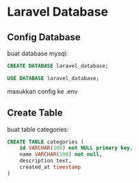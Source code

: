 # Laravel Database

## Config Database 
buat database mysql:
```sql
CREATE DATABASE laravel_database;

USE DATABASE laravel_database;
```
masukkan config ke .env

## Create Table
buat table categories:
```sql
CREATE TABLE categories (
    id VARCHAR(100) not NULL primary key,
    name VARCHAR(100) not null,
    description text,
    created_at timestamp
)
```
